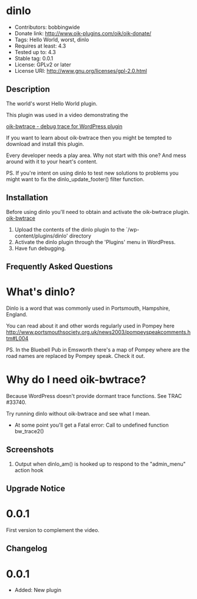 # dinlo 
* Contributors: bobbingwide
* Donate link: http://www.oik-plugins.com/oik/oik-donate/
* Tags: Hello World, worst, dinlo
* Requires at least: 4.3
* Tested up to: 4.3
* Stable tag: 0.0.1
* License: GPLv2 or later
* License URI: http://www.gnu.org/licenses/gpl-2.0.html

## Description 
The world's worst Hello World plugin.

This plugin was used in a video demonstrating the

[oik-bwtrace - debug trace for WordPress plugin](http://www.oik-plugins.com/wordpress-plugins-from-oik-plugins/free-oik-plugins/oik-trace-plugin/an-introduction-to-problem-determination-with-oik-bwtrace-debug-trace-for-wordpress/)

If you want to learn about oik-bwtrace then you might be tempted to download and install this plugin.

Every developer needs a play area.
Why not start with this one?
And mess around with it to your heart's content.

PS. If you're intent on using dinlo to test new solutions to problems
you might want to fix the dinlo_update_footer() filter function.

## Installation 

Before using dinlo you'll need to obtain and activate the oik-bwtrace plugin.
[oik-bwtrace](http://github.com/bobbingwide/oik-bwtrace)

1. Upload the contents of the dinlo plugin to the `/wp-content/plugins/dinlo' directory
1. Activate the dinlo plugin through the 'Plugins' menu in WordPress.
1. Have fun debugging.


## Frequently Asked Questions 
# What's dinlo? 

Dinlo is a word that was commonly used in Portsmouth, Hampshire, England.

You can read about it and other words regularly used in Pompey here
http://www.portsmouthsociety.org.uk/news2003/pompeyspeakcomments.htm#L004

PS. In the Bluebell Pub in Emsworth there's a map of Pompey where are the road names are replaced by Pompey speak.
Check it out.

# Why do I need oik-bwtrace? 

Because WordPress doesn't provide dormant trace functions. See TRAC #33740.

Try running dinlo without oik-bwtrace and see what I mean.
* At some point you'll get a Fatal error: Call to undefined function bw_trace2()


## Screenshots 
1. Output when dinlo_am() is hooked up to respond to the "admin_menu" action hook

## Upgrade Notice 
# 0.0.1 
First version to complement the video.

## Changelog 
# 0.0.1
* Added: New plugin



